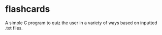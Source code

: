 flashcards
==========

A simple C program to quiz the user in a variety of ways based on inputted .txt files.


